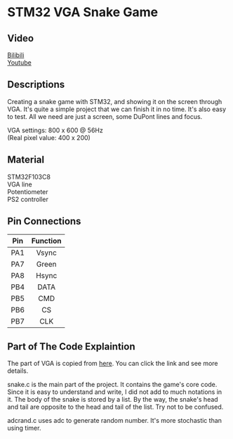 STM32 VGA Snake Game
===
## Video
[Bilibili](https://www.bilibili.com/video/av16265480/)  
[Youtube](https://www.youtube.com/watch?v=F2g_jxPhLt0)

## Descriptions
Creating a snake game with STM32, and showing it on the screen through VGA. It's quite a simple project that we can finish it in no time. It's also easy to test. All we need are just a screen, some DuPont lines and focus.  

VGA settings: 800 x 600 @ 56Hz  
\(Real pixel value: 400 x 200\)

## Material
STM32F103C8  
VGA line  
Potentiometer  
PS2 controller

## Pin Connections
|Pin|Function|
| :---: | :---: |
| PA1   | Vsync |
| PA7   | Green |
| PA8   | Hsync |
| PB4   | DATA  | 
| PB5   | CMD   |
| PB6   | CS    | 
| PB7   | CLK   |

## Part of The Code Explaintion
The part of VGA is copied from [here](http://www.artekit.eu/vga-output-using-a-36-pin-stm32/). You can click the link and see more details.  

snake.c is the main part of the project. It contains the game's core code. Since it is easy to understand and write, I did not add to much notations in it. The body of the snake is stored by a list. By the way, the snake's head and tail are opposite to the head and tail of the list. Try not to be confused.  

adcrand.c uses adc to generate random number. It's more stochastic than using timer.
